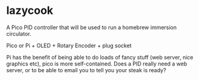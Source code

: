 # lazycook

A Pico PID controller that will be used to run a homebrew immersion circulator.

Pico or Pi + OLED + Rotary Encoder + plug socket

Pi has the benefit of being able to do loads of fancy stuff (web server, nice graphics etc), pico is more self-contained. Does a PID really need a web server, or to be able to email you to tell you your steak is ready?

